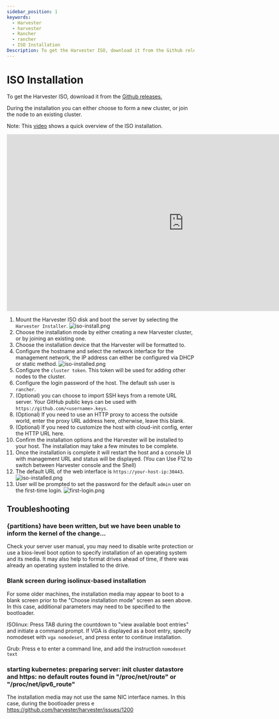```yaml
---
sidebar_position: 1
keywords:
  - Harvester
  - harvester
  - Rancher
  - rancher
  - ISO Installation
Description: To get the Harvester ISO, download it from the Github releases. During the installation you can either choose to form a new cluster, or join the node to an existing cluster.
---
```


# ISO Installation

To get the Harvester ISO, download it from the [Github releases.](https://github.com/harvester/harvester/releases)

During the installation you can either choose to form a new cluster, or join the node to an existing cluster.

Note: This [video](https://youtu.be/97ADieBX6bE) shows a quick overview of the ISO installation.

<div class="text-center">
<iframe width="950" height="475" src="https://www.youtube.com/embed/97ADieBX6bE" title="YouTube video player" frameborder="0" allow="accelerometer; autoplay; clipboard-write; encrypted-media; gyroscope; picture-in-picture" allowfullscreen></iframe>
</div>

1. Mount the Harvester ISO disk and boot the server by selecting the `Harvester Installer`.
   ![iso-install.png](iso-install.png)
1. Choose the installation mode by either creating a new Harvester cluster, or by joining an existing one.
1. Choose the installation device that the Harvester will be formatted to.
1. Configure the hostname and select the network interface for the management network, the IP address can either be configured via DHCP or static method.
   ![iso-installed.png](iso-nic-config.png)
1. Configure the `cluster token`. This token will be used for adding other nodes to the cluster.
1. Configure the login password of the host. The default ssh user is `rancher`.
1. (Optional) you can choose to import SSH keys from a remote URL server. Your GitHub public keys can be used with `https://github.com/<username>.keys`.
1. (Optional) If you need to use an HTTP proxy to access the outside world, enter the proxy URL address here, otherwise, leave this blank.
1. (Optional) If you need to customize the host with cloud-init config, enter the HTTP URL here.
1. Confirm the installation options and the Harvester will be installed to your host. The installation may take a few minutes to be complete.
1. Once the installation is complete it will restart the host and a console UI with management URL and status will be displayed. (You can Use F12 to switch between Harvester console and the Shell)
1. The default URL of the web interface is `https://your-host-ip:30443`.
   ![iso-installed.png](iso-installed.png)
1. User will be prompted to set the password for the default `admin` user on the first-time login.
   ![first-login.png](first-log-in.png)

## Troubleshooting

### {partitions} have been written, but we have been unable to inform the kernel of the change...

Check your server user manual, you may need to disable write protection or use a bios-level boot option to specify installation of an operating system and its media.
It may also help to format drives ahead of time, if there was already an operating system installed to the drive.

### Blank screen during isolinux-based installation

For some older machines, the installation media may appear to boot to a blank screen prior to the "Choose installation mode" screen as seen above.  In this case, additional parameters may need to be specified to the bootloader.

ISOlinux: Press TAB during the countdown to "view available boot entries" and initiate a command prompt. If VGA is displayed as a boot entry, specify nomodeset with `vga nomodeset`, and press enter to continue installation.

Grub: Press e to enter a command line, and add the instruction `nomodeset text`

### starting kubernetes: preparing server: init cluster datastore and https: no default routes found in "/proc/net/route" or "/proc/net/ipv6_route"

The installation media may not use the same NIC interface names. In this case, during the bootloader press e
https://github.com/harvester/harvester/issues/1200
